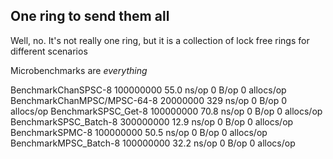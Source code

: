 ## One ring to send them all

Well, no. It's not really one ring, but it is a collection of lock free rings for different scenarios

Microbenchmarks are *everything*

BenchmarkChanSPSC-8     	100000000	        55.0 ns/op	       0 B/op	       0 allocs/op
BenchmarkChanMPSC/MPSC-64-8         	20000000	       329 ns/op	       0 B/op	       0 allocs/op
BenchmarkSPSC_Get-8                 	100000000	        70.8 ns/op	       0 B/op	       0 allocs/op
BenchmarkSPSC_Batch-8               	300000000	        12.9 ns/op	       0 B/op	       0 allocs/op
BenchmarkSPMC-8                     	100000000	        50.5 ns/op	       0 B/op	       0 allocs/op
BenchmarkMPSC_Batch-8               	100000000	        32.2 ns/op	       0 B/op	       0 allocs/op